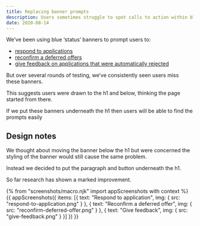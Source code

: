 ```yaml
---
title: Replacing banner prompts
description: Users sometimes struggle to spot calls to action within blue ‘status’ banners
date: 2020-08-14
---
```


We’ve been using blue ‘status’ banners to prompt users to:

- [respond to applications](/manage-teacher-training-applications/application-layout-changes/#box-panel-for-respond-to-application)
- [reconfirm a deferred offers](/manage-teacher-training-applications/reconfirming-a-deferred-application/)
- [give feedback on applications that were automatically rejected](/manage-teacher-training-applications/prompting-users-to-give-feedback-on-automatically-rejected-applications)

But over several rounds of testing, we’ve consistently seen users miss these banners.

This suggests users were drawn to the h1 and below, thinking the page started from there.

If we put these banners underneath the h1 then users will be able to find the prompts easily

## Design notes

We thought about moving the banner below the h1 but were concerned the styling of the banner would still cause the same problem.

Instead we decided to put the paragraph and button underneath the h1.

So far research has shown a marked improvement.

{% from "screenshots/macro.njk" import appScreenshots with context %}
{{ appScreenshots({
  items: [{
    text: "Respond to application",
    img: {
      src: "respond-to-application.png"
    }
  }, {
    text: "Reconfirm a deferred offer",
    img: {
      src: "reconfirm-deferred-offer.png"
    }
  }, {
    text: "Give feedback",
    img: {
      src: "give-feedback.png"
    }
  }]
}) }}
